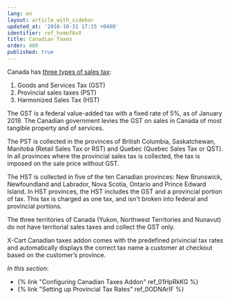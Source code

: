 ```yaml
---
lang: en
layout: article_with_sidebar
updated_at: '2016-10-31 17:15 +0400'
identifier: ref_hxmof6xX
title: Canadian Taxes
order: 400
published: true
---
```

Canada has [three types of sales tax](https://en.wikipedia.org/wiki/Sales_taxes_in_Canada "Canadian Taxes"):
1. Goods and Services Tax (GST) 
2. Provincial sales taxes (PST)
3. Harmonized Sales Tax (HST)

The GST is a federal value-added tax with a fixed rate of 5%, as of January 2019. The Canadian government levies the GST on sales in Canada of most tangible property and of services. 

The PST is collected in the provinces of British Columbia, Saskatchewan, Manitoba (Retail Sales Tax or RST) and Quebec (Quebec Sales Tax or QST). In all provinces where the provincial sales tax is collected, the tax is imposed on the sale price without GST.

The HST is collected in five of the ten Canadian provinces: New Brunswick, Newfoundland and Labrador, Nova Scotia, Ontario and Prince Edward Island. In HST provinces, the HST includes the GST and a provincial portion of tax. This tax is charged as one tax, and isn't broken into federal and provincial portions.

The three territories of Canada (Yukon, Northwest Territories and Nunavut) do not have territorial sales taxes and collect the GST only.

X-Cart Canadian taxes addon comes with the predefined privincial tax rates and automatically displays the correct tax name a customer at checkout based on the customer’s province.

_In this section_:
*  {% link "Configuring Canadian Taxes Addon" ref_01HpRkKG %}
*  {% link "Setting up Provincial Tax Rates" ref_0ODNArlF %}